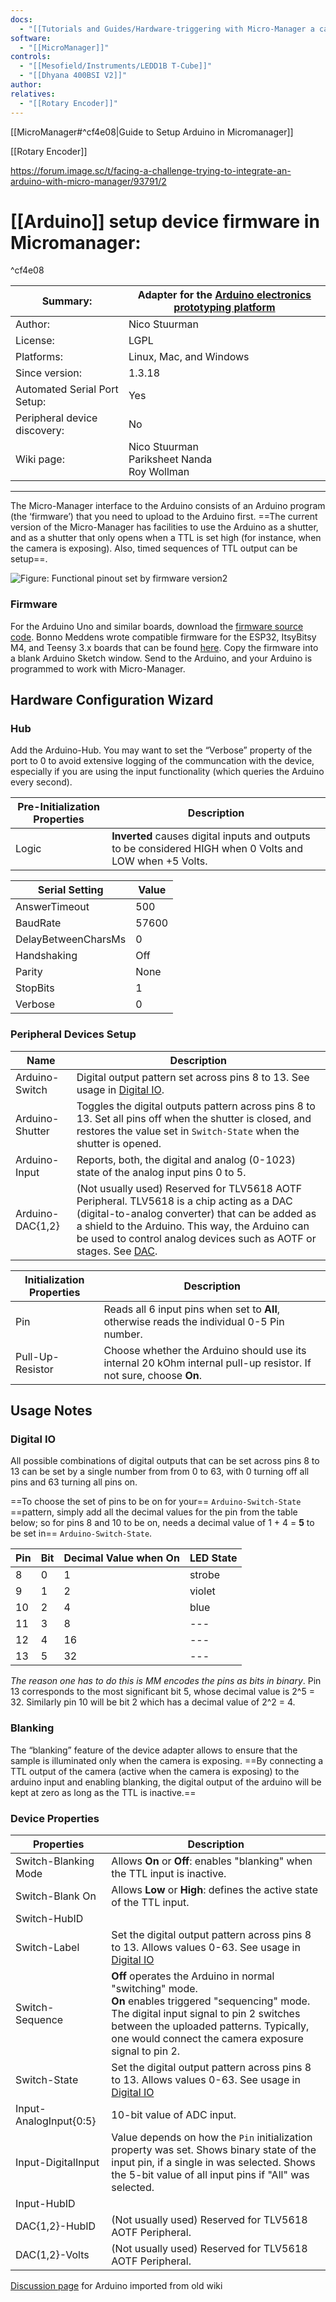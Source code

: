 ```yaml
---
docs:
  - "[[Tutorials and Guides/Hardware-triggering with Micro-Manager a case study]]"
software:
  - "[[MicroManager]]"
controls:
  - "[[Mesofield/Instruments/LEDD1B T-Cube]]"
  - "[[Dhyana 400BSI V2]]"
author: 
relatives:
  - "[[Rotary Encoder]]"
---
```

[[MicroManager#^cf4e08|Guide to Setup Arduino in Micromanager]]

[[Rotary Encoder]]

https://forum.image.sc/t/facing-a-challenge-trying-to-integrate-an-arduino-with-micro-manager/93791/2

# [[Arduino]] setup device firmware in Micromanager: 

^cf4e08

| Summary:                     | Adapter for the [Arduino electronics prototyping platform](http://www.arduino.cc/) |
| ---------------------------- | ---------------------------------------------------------------------------------- |
| Author:                      | Nico Stuurman                                                                      |
| License:                     | LGPL                                                                               |
| Platforms:                   | Linux, Mac, and Windows                                                            |
| Since version:               | 1.3.18                                                                             |
| Automated Serial Port Setup: | Yes                                                                                |
| Peripheral device discovery: | No                                                                                 |
| Wiki page:                   | Nico Stuurman  <br>Pariksheet Nanda  <br>Roy Wollman                               |

---

The Micro-Manager interface to the Arduino consists of an Arduino program (the ‘firmware’) that you need to upload to the Arduino first. ==The current version of the Micro-Manager has facilities to use the Arduino as a shutter, and as a shutter that only opens when a TTL is set high (for instance, when the camera is exposing). Also, timed sequences of TTL output can be setup==. 

![Figure: Functional pinout set by firmware version2](https://micro-manager.org/media/Micro-manager_bb.png)

### Firmware

For the Arduino Uno and similar boards, download the [firmware source code](https://github.com/micro-manager/mmCoreAndDevices/blob/main/DeviceAdapters/Arduino/AOTFcontroller/AOTFcontroller.ino). Bonno Meddens wrote compatible firmware for the ESP32, ItsyBitsy M4, and Teensy 3.x boards that can be found [here](https://github.com/bonnom/Micro-manager-Arduino). Copy the firmware into a blank Arduino Sketch window. Send to the Arduino, and your Arduino is programmed to work with Micro-Manager.

## Hardware Configuration Wizard

### Hub

Add the Arduino-Hub. You may want to set the “Verbose” property of the port to 0 to avoid extensive logging of the communcation with the device, especially if you are using the input functionality (which queries the Arduino every second).

|Pre-Initialization Properties|Description|
|---|---|
|Logic|**Inverted** causes digital inputs and outputs to be considered HIGH when 0 Volts and LOW when +5 Volts.|

|Serial Setting|Value|
|---|---|
|AnswerTimeout|500|
|BaudRate|57600|
|DelayBetweenCharsMs|0|
|Handshaking|Off|
|Parity|None|
|StopBits|1|
|Verbose|0|

### Peripheral Devices Setup

| Name             | Description                                                                                                                                                                                                                                                                                                                           |
| ---------------- | ------------------------------------------------------------------------------------------------------------------------------------------------------------------------------------------------------------------------------------------------------------------------------------------------------------------------------------- |
| Arduino-Switch   | Digital output pattern set across pins 8 to 13. See usage in [Digital IO](about:reader?url=https%3A%2F%2Fmicro-manager.org%2FArduino#digital-io).                                                                                                                                                                                     |
| Arduino-Shutter  | Toggles the digital outputs pattern across pins 8 to 13. Set all pins off when the shutter is closed, and restores the value set in `Switch-State` when the shutter is opened.                                                                                                                                                        |
| Arduino-Input    | Reports, both, the digital and analog (0-1023) state of the analog input pins 0 to 5.                                                                                                                                                                                                                                                 |
| Arduino-DAC{1,2} | (Not usually used) Reserved for TLV5618 AOTF Peripheral. TLV5618 is a chip acting as a DAC (digital-to-analog converter) that can be added as a shield to the Arduino. This way, the Arduino can be used to control analog devices such as AOTF or stages. See [DAC](about:reader?url=https%3A%2F%2Fmicro-manager.org%2FArduino#dac). |

|Initialization Properties|Description|
|---|---|
|Pin|Reads all 6 input pins when set to **All**, otherwise reads the individual 0-5 Pin number.|
|Pull-Up-Resistor|Choose whether the Arduino should use its internal 20 kOhm internal pull-up resistor. If not sure, choose **On**.|

## Usage Notes

### Digital IO

All possible combinations of digital outputs that can be set across pins 8 to 13 can be set by a single number from from 0 to 63, with 0 turning off all pins and 63 turning all pins on.

==To choose the set of pins to be on for your== `Arduino-Switch-State` ==pattern, simply add all the decimal values for the pin from the table below; so for pins 8 and 10 to be on, needs a decimal value of 1 + 4 = **5** to be set in== `Arduino-Switch-State`.

| Pin | Bit | Decimal Value when On | **LED State** |
| --- | --- | --------------------- | ------------- |
| 8   | 0   | 1                     | strobe        |
| 9   | 1   | 2                     | violet        |
| 10  | 2   | 4                     | blue          |
| 11  | 3   | 8                     | ---           |
| 12  | 4   | 16                    | ---           |
| 13  | 5   | 32                    | ---           |

*The reason one has to do this is MM encodes the pins as bits in binary*. Pin 13 corresponds to the most significant bit 5, whose decimal value is 2^5 = 32. Similarly pin 10 will be bit 2 which has a decimal value of 2^2 = 4.

### Blanking

The “blanking” feature of the device adapter allows to ensure that the sample is illuminated only when the camera is exposing. ==By connecting a TTL output of the camera (active when the camera is exposing) to the arduino input and enabling blanking, the digital output of the arduino will be kept at zero as long as the TTL is inactive.==

### Device Properties

| Properties             | Description                                                                                                                                                                                                                                           |
| ---------------------- | ----------------------------------------------------------------------------------------------------------------------------------------------------------------------------------------------------------------------------------------------------- |
| Switch-Blanking Mode   | Allows **On** or **Off**: enables "blanking" when the TTL input is inactive.                                                                                                                                                                          |
| Switch-Blank On        | Allows **Low** or **High**: defines the active state of the TTL input.                                                                                                                                                                                |
| Switch-HubID           |                                                                                                                                                                                                                                                       |
| Switch-Label           | Set the digital output pattern across pins 8 to 13. Allows values 0-63. See usage in [Digital IO](about:reader?url=https%3A%2F%2Fmicro-manager.org%2FArduino#digital-io)                                                                              |
| Switch-Sequence        | **Off** operates the Arduino in normal "switching" mode.  <br>**On** enables triggered "sequencing" mode. The digital input signal to pin 2 switches between the uploaded patterns. Typically, one would connect the camera exposure signal to pin 2. |
| Switch-State           | Set the digital output pattern across pins 8 to 13. Allows values 0-63. See usage in [Digital IO](about:reader?url=https%3A%2F%2Fmicro-manager.org%2FArduino#digital-io)                                                                              |
| Input-AnalogInput{0:5} | 10-bit value of ADC input.                                                                                                                                                                                                                            |
| Input-DigitalInput     | Value depends on how the `Pin` initialization property was set. Shows binary state of the input pin, if a single in was selected. Shows the 5-bit value of all input pins if "All" was selected.                                                      |
| Input-HubID            |                                                                                                                                                                                                                                                       |
| DAC{1,2}-HubID         | (Not usually used) Reserved for TLV5618 AOTF Peripheral.                                                                                                                                                                                              |
| DAC(1,2}-Volts         | (Not usually used) Reserved for TLV5618 AOTF Peripheral.                                                                                                                                                                                              |


[Discussion page](https://micro-manager.org/talk/Arduino) for Arduino imported from old wiki


